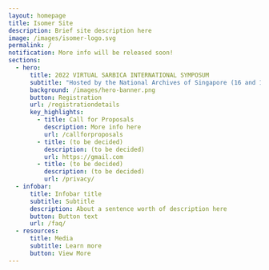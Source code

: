 ```yaml
---
layout: homepage
title: Isomer Site
description: Brief site description here
image: /images/isomer-logo.svg
permalink: /
notification: More info will be released soon!
sections:
  - hero:
      title: 2022 VIRTUAL SARBICA INTERNATIONAL SYMPOSUM
      subtitle: "Hosted by the National Archives of Singapore (16 and 17 November 2022) "
      background: /images/hero-banner.png
      button: Registration
      url: /registrationdetails
      key_highlights:
        - title: Call for Proposals
          description: More info here
          url: /callforproposals
        - title: (to be decided)
          description: (to be decided)
          url: https://gmail.com
        - title: (to be decided)
          description: (to be decided)
          url: /privacy/
  - infobar:
      title: Infobar title
      subtitle: Subtitle
      description: About a sentence worth of description here
      button: Button text
      url: /faq/
  - resources:
      title: Media
      subtitle: Learn more
      button: View More
---
```

